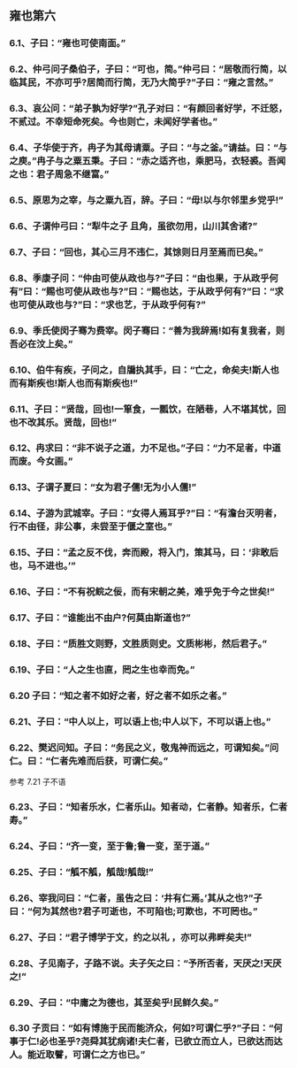 ## 雍也第六

### 6.1、子曰：“雍也可使南面。”

### 6.2、仲弓问子桑伯子，子曰：“可也，简。”仲弓曰：“居敬而行简，以临其民，不亦可乎?居简而行简，无乃大简乎?”子曰：“雍之言然。”

### 6.3、哀公问：“弟子孰为好学?”孔子对曰：“有颜回者好学，不迁怒，不贰过。不幸短命死矣。今也则亡，未闻好学者也。”

### 6.4、子华使于齐，冉子为其母请粟。子曰：“与之釜。”请益。曰：“与之庾。”冉子与之粟五秉。子曰：“赤之适齐也，乘肥马，衣轻裘。吾闻之也：君子周急不继富。”

### 6.5、原思为之宰，与之粟九百，辞。子曰：“毋!以与尔邻里乡党乎!”

### 6.6、子谓仲弓曰：“犁牛之子 且角，虽欲勿用，山川其舍诸?”

### 6.7、子曰：“回也，其心三月不违仁，其馀则日月至焉而已矣。”

### 6.8、季康子问：“仲由可使从政也与?”子曰：“由也果，于从政乎何有”曰：“赐也可使从政也与?”曰：“赐也达，于从政乎何有?”曰：“求也可使从政也与?”曰：“求也艺，于从政乎何有?”

### 6.9、季氏使闵子骞为费宰。闵子骞曰：“善为我辞焉!如有复我者，则吾必在汶上矣。”

### 6.10、伯牛有疾，子问之，自牖执其手，曰：“亡之，命矣夫!斯人也而有斯疾也!斯人也而有斯疾也!”

### 6.11、子曰：“贤哉，回也!一箪食，一瓢饮，在陋巷，人不堪其忧，回也不改其乐。贤哉，回也!”

### 6.12、冉求曰：“非不说子之道，力不足也。”子曰：“力不足者，中道而废。今女画。”

### 6.13、子谓子夏曰：“女为君子儒!无为小人儒!”

### 6.14、子游为武城宰。子曰：“女得人焉耳乎?”曰：“有澹台灭明者，行不由径，非公事，未尝至于偃之室也。”

### 6.15、子曰：“孟之反不伐，奔而殿，将入门，策其马，曰：‘非敢后也，马不进也。’”

### 6.16、子曰：“不有祝鲩之佞，而有宋朝之美，难乎免于今之世矣!”

### 6.17、子曰：“谁能出不由户?何莫由斯道也?”

### 6.18、子曰：“质胜文则野，文胜质则史。文质彬彬，然后君子。”

### 6.19、子曰：“人之生也直，罔之生也幸而免。”

### 6.20 子曰：“知之者不如好之者，好之者不如乐之者。”

### 6.21、子曰：“中人以上，可以语上也;中人以下，不可以语上也。”

### 6.22、樊迟问知。子曰：“务民之义，敬鬼神而远之，可谓知矣。”问仁。曰：“仁者先难而后获，可谓仁矣。”

参考 7.21 子不语

### 6.23、子曰：“知者乐水，仁者乐山。知者动，仁者静。知者乐，仁者寿。”

### 6.24、子曰：“齐一变，至于鲁;鲁一变，至于道。”

### 6.25、子曰：“觚不觚，觚哉!觚哉!”

### 6.26、宰我问曰：“仁者，虽告之曰：‘井有仁焉。’其从之也?”子曰：“何为其然也?君子可逝也，不可陷也;可欺也，不可罔也。”

### 6.27、子曰：“君子博学于文，约之以礼 ，亦可以弗畔矣夫!”

### 6.28、子见南子，子路不说。夫子矢之曰：“予所否者，天厌之!天厌之!”

### 6.29、子曰：“中庸之为德也，其至矣乎!民鲜久矣。”

### 6.30 子贡曰：“如有博施于民而能济众，何如?可谓仁乎?”子曰：“何事于仁!必也圣乎?尧舜其犹病诸!夫仁者，已欲立而立人，已欲达而达人。能近取譬，可谓仁之方也已。”
